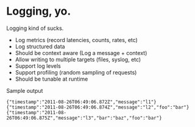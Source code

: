# Logging, yo.

Logging kind of sucks.

* Log metrics (record latencies, counts, rates, etc) 
* Log structured data 
* Should be context aware (Log a message + context)
* Allow writing to multiple targets (files, syslog, etc) 
* Support log levels 
* Support profiling (random sampling of requests) 
* Should be tunable at runtime 

Sample output

    {"timestamp":"2011-08-26T06:49:06.872Z","message":"l1"}
    {"timestamp":"2011-08-26T06:49:06.874Z","message":"l2","foo":"bar"}
    {"timestamp":"2011-08-26T06:49:06.875Z","message":"l3","bar":"baz","foo":"bar"}

